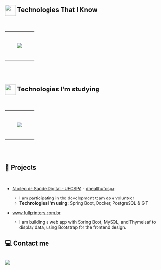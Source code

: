 
## <img align="center" src="https://media2.giphy.com/media/QssGEmpkyEOhBCb7e1/giphy.gif?cid=ecf05e47a0n3gi1bfqntqmob8g9aid1oyj2wr3ds3mg700bl&rid=giphy.gif" width ="35"/> Technologies That I Know
<br>
<table align="center"><tr><td valign="top" width="33%">
<br>
<p align="center">
<img src="https://skillicons.dev/icons?i=java,mysql,c,git,github&theme=light&perline=3" />
</p>
<br>
</td></tr></table>
<br/><br/>

## <img align="center" src="https://media2.giphy.com/media/QssGEmpkyEOhBCb7e1/giphy.gif?cid=ecf05e47a0n3gi1bfqntqmob8g9aid1oyj2wr3ds3mg700bl&rid=giphy.gif" width ="35"/> Technologies I'm studying
<br>
<table align="center"><tr><td valign="top" width="33%">
<br>
<p align="center">
<img src="https://skillicons.dev/icons?i=aws,postgresql,spring,docker&theme=dark&perline=3" />
</p>
<br>
</td></tr></table>
<br/><br/>

  ## 🔖 Projects
<br>

 - [Nucleo de Saúde Digital - UFCSPA](https://github.com/Nucleo-de-Saude-Digital-InfoBio) - [dhealthufcspa](https://dhealthufcspa.com/):
   - I am participating in the development team as a volunteer
   - <b>Technologies I'm using:</b> Spring Boot, Docker, PostgreSQL & GIT

 - www.fullprinters.com.br
   - I am building a web app with Spring Boot, MySQL, and Thymeleaf to display data, using Bootstrap for the frontend design. 
  ## 💻 Contact me
<br>
<div> 
  <a href="https://www.linkedin.com/in/khalil-belmonte-falanah-20a40a228/">
  <img src="https://img.shields.io/badge/-LinkedIn-%230077B5?style=for-the-badge&logo=linkedin&logoColor=white" target="_blank">
</div>
